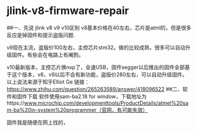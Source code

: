 # jlink-v8-firmware-repair
##一、先说 jlink v8 v9 v10区别
v8基本价格在40左右，芯片是atml的，但是很多反应是掉固件和提示盗版问题.

v9现在主流，盗版价100左右，主控芯片stm32。做的比较成熟，很多可以自动升级固件。有些会在电路上有阉割。

v10最新版本，主控芯片换nxp了，全速USB，固件segger以后推出的固件全部基于这个版本，v8，v9以后不会有新功能，盗版价280左右，可以自动升级固件。
以上说法来源于知乎Elliot Ge
链接：https://www.zhihu.com/question/265263589/answer/418096522
##二、软件和固件下载
软件使用sam-ba2.18 for window，下载地址为https://www.microchip.com/developmenttools/ProductDetails/atmel%20sam-ba%20in-system%20programmer（官网，有可能失效）

固件我是随便在网上找的，

